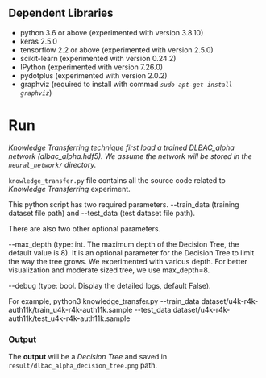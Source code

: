 
## Dependent Libraries ##
  * python 3.6 or above (experimented with version 3.8.10)
  * keras 2.5.0
  * tensorflow 2.2 or above (experimented with version 2.5.0)
  * scikit-learn (experimented with version 0.24.2)
  * IPython (experimented with version 7.26.0)
  * pydotplus (experimented with version 2.0.2)
  * graphviz (required to install with commad _`sudo apt-get install graphviz`_)

# Run #

_Knowledge Transferring technique first load a trained DLBAC_alpha network (dlbac_alpha.hdf5). We assume the network will be stored in the `neural_network/` directory._

`knowledge_transfer.py` file contains all the source code related to _Knowledge Transferring_ experiment.

This python script has two required parameters. --train_data (training dataset file path) and --test_data (test dataset file path).

There are also two other optional parameters.

--max_depth (type: int. The maximum depth of the Decision Tree, the default value is 8). 
It is an optional parameter for the Decision Tree to limit the way the tree grows.
We experimented with various depth. For better visualization and moderate sized tree, we use max_depth=8.  

--debug (type: bool. Display the detailed logs, default False).  

For example,
python3 knowledge_transfer.py --train_data dataset/u4k-r4k-auth11k/train_u4k-r4k-auth11k.sample --test_data dataset/u4k-r4k-auth11k/test_u4k-r4k-auth11k.sample

### Output ###
The **output** will be a *Decision Tree* and saved in `result/dlbac_alpha_decision_tree.png` path.  

